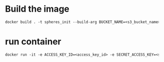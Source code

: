 # Build the image

```dockerfile
docker build . -t spheres_init --build-arg BUCKET_NAME=<s3_bucket_name>
```

# run container

```dockerfile
docker run -it -e ACCESS_KEY_ID=<access_key_id> -e SECRET_ACCESS_KEY=<secret_access_key> --privileged <image_tag>
```
